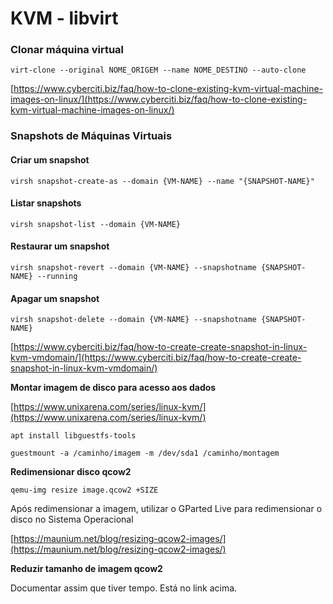 # KVM - libvirt

### **Clonar máquina virtual**

```text
virt-clone --original NOME_ORIGEM --name NOME_DESTINO --auto-clone
```

[https://www.cyberciti.biz/faq/how-to-clone-existing-kvm-virtual-machine-images-on-linux/](https://www.cyberciti.biz/faq/how-to-clone-existing-kvm-virtual-machine-images-on-linux/)

### **Snapshots de Máquinas Virtuais**

#### **Criar um snapshot**

```text
virsh snapshot-create-as --domain {VM-NAME} --name "{SNAPSHOT-NAME}"
```

#### **Listar snapshots**

```text
virsh snapshot-list --domain {VM-NAME}
```

#### **Restaurar um snapshot**

```text
virsh snapshot-revert --domain {VM-NAME} --snapshotname {SNAPSHOT-NAME} --running
```

#### **Apagar um snapshot**

```text
virsh snapshot-delete --domain {VM-NAME} --snapshotname {SNAPSHOT-NAME}
```

[https://www.cyberciti.biz/faq/how-to-create-create-snapshot-in-linux-kvm-vmdomain/](https://www.cyberciti.biz/faq/how-to-create-create-snapshot-in-linux-kvm-vmdomain/)

**Montar imagem de disco para acesso aos dados**



[https://www.unixarena.com/series/linux-kvm/](https://www.unixarena.com/series/linux-kvm/)

```text
apt install libguestfs-tools
```

```text
guestmount -a /caminho/imagem -m /dev/sda1 /caminho/montagem
```

**Redimensionar disco qcow2**

```text
qemu-img resize image.qcow2 +SIZE
```

Após redimensionar a imagem, utilizar o GParted Live para redimensionar o disco no Sistema Operacional

[https://maunium.net/blog/resizing-qcow2-images/](https://maunium.net/blog/resizing-qcow2-images/)

**Reduzir tamanho de imagem qcow2**

Documentar assim que tiver tempo. Está no link acima.

